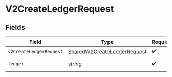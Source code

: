 # V2CreateLedgerRequest


## Fields

| Field                                                                        | Type                                                                         | Required                                                                     | Description                                                                  | Example                                                                      |
| ---------------------------------------------------------------------------- | ---------------------------------------------------------------------------- | ---------------------------------------------------------------------------- | ---------------------------------------------------------------------------- | ---------------------------------------------------------------------------- |
| `v2CreateLedgerRequest`                                                      | [Shared\V2CreateLedgerRequest](../../Models/Shared/V2CreateLedgerRequest.md) | :heavy_check_mark:                                                           | N/A                                                                          |                                                                              |
| `ledger`                                                                     | *string*                                                                     | :heavy_check_mark:                                                           | Name of the ledger.                                                          | ledger001                                                                    |